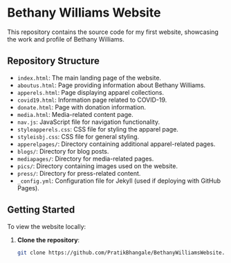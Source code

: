 # Bethany Williams Website

This repository contains the source code for my first website, showcasing the work and profile of Bethany Williams.

## Repository Structure

- `index.html`: The main landing page of the website.
- `aboutus.html`: Page providing information about Bethany Williams.
- `apperels.html`: Page displaying apparel collections.
- `covid19.html`: Information page related to COVID-19.
- `donate.html`: Page with donation information.
- `media.html`: Media-related content page.
- `nav.js`: JavaScript file for navigation functionality.
- `styleapperels.css`: CSS file for styling the apparel page.
- `styleisbj.css`: CSS file for general styling.
- `apperelpages/`: Directory containing additional apparel-related pages.
- `blogs/`: Directory for blog posts.
- `mediapages/`: Directory for media-related pages.
- `pics/`: Directory containing images used on the website.
- `press/`: Directory for press-related content.
- `_config.yml`: Configuration file for Jekyll (used if deploying with GitHub Pages).

## Getting Started

To view the website locally:

1. **Clone the repository**:

   ```bash
   git clone https://github.com/PratikBhangale/BethanyWilliamsWebsite.git
